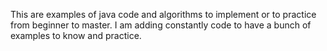 This are examples of java code and algorithms to implement or to practice from beginner to master.
I am adding constantly code to have a bunch of examples to know and practice.
